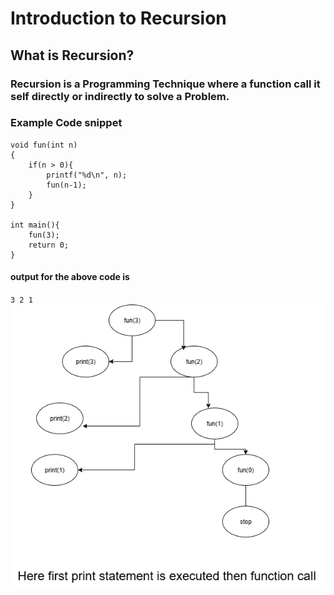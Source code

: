 # Introduction to Recursion
## What is Recursion?
### Recursion is a Programming Technique where a function call it self directly or indirectly to solve a Problem.
###

### Example Code snippet ###



```
void fun(int n)
{
    if(n > 0){
        printf("%d\n", n);
        fun(n-1);
    }
}

int main(){
    fun(3);
    return 0;
}
```
#### output for the above code is ####
`3 2 1`
![Recursion Flow/ Decision Tree](./images/example1.png "Recursion Diagram")



